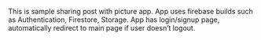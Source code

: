 This is sample sharing post with picture app. App uses firebase builds such as Authentication, Firestore, Storage. App has login/signup page, automatically redirect to main page if user doesn’t logout.
